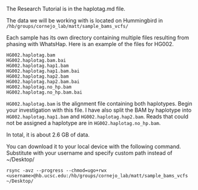 The Research Tutorial is in the haplotag.md file. 

The data we will be working with is located on Hummingbird in ```/hb/groups/cornejo_lab/matt/sample_bams_vcfs/```

Each sample has its own directory containing multiple files resulting from phasing with WhatsHap. Here is an example of the files for HG002.

```
HG002.haplotag.bam
HG002.haplotag.bam.bai
HG002.haplotag.hap1.bam
HG002.haplotag.hap1.bam.bai
HG002.haplotag.hap2.bam
HG002.haplotag.hap2.bam.bai
HG002.haplotag.no_hp.bam
HG002.haplotag.no_hp.bam.bai
```

```HG002.haplotag.bam``` is the alignment file containing both haplotypes. Begin your investigation with this file. I have also split the BAM by haplotype into ```HG002.haplotag.hap1.bam``` and ```HG002.haplotag.hap2.bam```. Reads that could not be assigned a haplotype are in ```HG002.haplotag.no_hp.bam```.

In total, it is about 2.6 GB of data.

You can download it to your local device with the following command. Substitute <username> with your username and specify custom path instead of ~/Desktop/

```
rsync -avz --progress --chmod=ugo+rwx <username>@hb.ucsc.edu:/hb/groups/cornejo_lab/matt/sample_bams_vcfs ~/Desktop/
```
